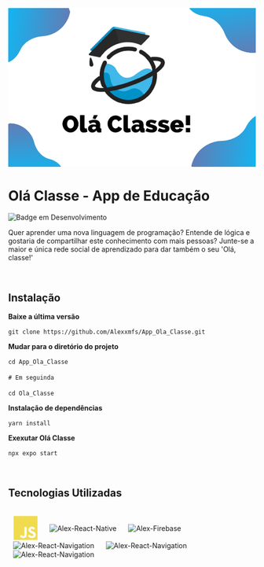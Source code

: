 <img src="https://raw.githubusercontent.com/Alexxmfs/App_Ola_Classe/logoOlaClasse/image_logo.png" />

<h1>Olá Classe - App de Educação</h1>

![Badge em Desenvolvimento](http://img.shields.io/static/v1?label=STATUS&message=EM%20DESENVOLVIMENTO&color=GREEN&style=for-the-badge)

<p>Quer aprender uma nova linguagem de programação? Entende de lógica e gostaria de compartilhar este conhecimento com mais pessoas? Junte-se a maior e única rede social de aprendizado para dar também o seu 'Olá, classe!'</p>

<br>
<h2><b>Instalação</b></h2>

**Baixe a última versão**
```
git clone https://github.com/Alexxmfs/App_Ola_Classe.git
```

**Mudar para o diretório do projeto**
```
cd App_Ola_Classe

# Em seguinda

cd Ola_Classe
```

**Instalação de dependências**
```
yarn install
```

**Exexutar Olá Classe**
```
npx expo start
```
<br>
<h2><b>Tecnologias Utilizadas</b></h2>

  <div style="display: inline_block"><br>
  <img align="center" alt="Alex-Js" height="50" width="50" src="https://raw.githubusercontent.com/devicons/devicon/master/icons/javascript/javascript-plain.svg"          hspace="10">

  <img align="center" alt="Alex-React-Native" height="50" width="50" src="https://cdn.jsdelivr.net/gh/devicons/devicon/icons/react/react-original.svg" hspace="10" />

  <img align="center" alt="Alex-Firebase" height="50" width="50" src="https://cdn.jsdelivr.net/gh/devicons/devicon/icons/firebase/firebase-plain.svg" hspace="10" />
  
   <img align="center" alt="Alex-React-Navigation" height="50" width="50" src="https://reactnavigation.org/img/spiro.svg" hspace="10" />
   
   <img align="center" alt="Alex-React-Navigation" height="50" width="50" src="https://opencollective-production.s3.us-west-1.amazonaws.com/e0c11e40-0595-11ea-bb7c-cf9c6343ca68.png" hspace="10" />

   <img align="center" alt="Alex-React-Navigation" height="50" width="50" src="https://icons-for-free.com/iconfiles/png/512/expo-1324440155568384208.png" hspace="10" />

  </div>





